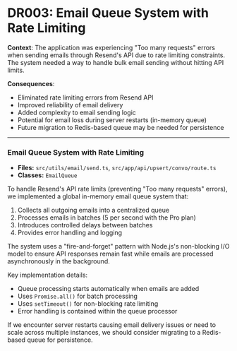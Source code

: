 # DR003: Email Queue System with Rate Limiting

**Context**: The application was experiencing "Too many requests" errors when sending emails through Resend's API due to rate limiting constraints. The system needed a way to handle bulk email sending without hitting API limits.

**Consequences**:
- Eliminated rate limiting errors from Resend API
- Improved reliability of email delivery
- Added complexity to email sending logic
- Potential for email loss during server restarts (in-memory queue)
- Future migration to Redis-based queue may be needed for persistence

---

### Email Queue System with Rate Limiting

- **Files:** `src/utils/email/send.ts`, `src/app/api/upsert/convo/route.ts`
- **Classes:** `EmailQueue`

To handle Resend's API rate limits (preventing "Too many requests" errors), we implemented a global in-memory email queue system that:

1. Collects all outgoing emails into a centralized queue
2. Processes emails in batches (5 per second with the Pro plan)
3. Introduces controlled delays between batches
4. Provides error handling and logging

The system uses a "fire-and-forget" pattern with Node.js's non-blocking I/O model to ensure API responses remain fast while emails are processed asynchronously in the background.

Key implementation details:
- Queue processing starts automatically when emails are added
- Uses `Promise.all()` for batch processing
- Uses `setTimeout()` for non-blocking rate limiting
- Error handling is contained within the queue processor

If we encounter server restarts causing email delivery issues or need to scale across multiple instances, we should consider migrating to a Redis-based queue for persistence.
